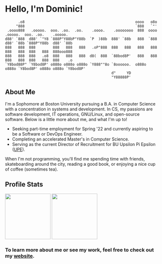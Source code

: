 # Hello, I'm Dominic! #

```
      .o8                                                   oooo   o8o                                  
     "888                                                   `888   `"'                                  
 .oooo888   .ooooo.  ooo. .oo.  .oo.    .oooo.    .oooooooo  888  oooo   .ooooo.  ooo. .oo.    .ooooo.  
d88' `888  d88' `"Y8 `888P"Y88bP"Y88b  `P  )88b  888' `88b   888  `888  d88' `88b `888P"Y88b  d88' `88b 
888   888  888        888   888   888   .oP"888  888   888   888   888  888   888  888   888  888ooo888 
888   888  888   .o8  888   888   888  d8(  888  `88bod8P'   888   888  888   888  888   888  888    .o 
`Y8bod88P" `Y8bod8P' o888o o888o o888o `Y888""8o `8oooooo.  o888o o888o `Y8bod8P' o888o o888o `Y8bod8P' 
                                                 d"     YD                                              
                                                 "Y88888P'                                         
```

## About Me ##
I'm a Sophomore at Boston University pursuing a B.A. in Computer Science with a concentration in 
systems and development. In CS, my passions are software development, IT operations, GNU/Linux, and 
open-source software. Below is a little more about me, and what I'm up to!

- Seeking part-time employment for Spring '22 and currently aspiring to be a Software or DevOps Engineer.
- Completing an accelerated Master's in Computer Science.
- Serving as the current Director of Recruitment for BU Upsilon Pi Epsilon ([UPE](https://upe.bu.edu/)).

When I'm not programming, you'll find me spending time with friends, skateboarding around the city, reading 
a good book, or enjoying a nice cup of coffee (sometimes tea). 

## Profile Stats ##
<img src="https://github-readme-stats.vercel.app/api?username=dcmaglione&show_icons=true&show_icons=true&theme=aura_dark" height="150"></img>
<img src="https://github-readme-stats.vercel.app/api/top-langs/?username=dcmaglione&layout=compact&theme=aura_dark" height="150"></img>

### To learn more about me or see my work, feel free to check out my [website](https://dcmaglione.com). ###
